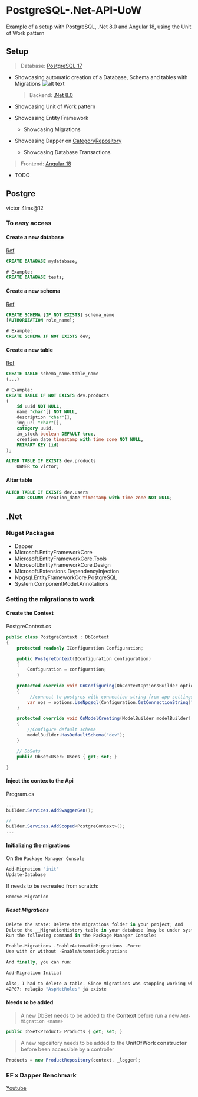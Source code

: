 # PostgreSQL-.Net-API-UoW

Example of a setup with PostgreSQL, .Net 8.0 and Angular 18, using the Unit of Work pattern

## Setup

> Database: [PostgreSQL 17](https://www.postgresql.org/docs/17/index.html)

-   Showcasing automatic creation of a Database, Schema and tables with Migrations ![alt text](<img/tests - dev.png>)

    > Backend: [.Net 8.0](https://learn.microsoft.com/pt-br/dotnet/core/whats-new/dotnet-8/overview)

-   Showcasing Unit of Work pattern
-   Showcasing Entity Framework
    -   Showcasing Migrations
-   Showcasing Dapper on [CategoryRepository](API/Repositories/Implementations/CategoryRepository.cs)
    -   Showcasing Database Transactions

> Frontend: [Angular 18](https://blog.angular.dev/angular-v18-is-now-available-e79d5ac0affe)

-   TODO

## Postgre

victor 4lms@12

### To easy access

#### Create a new database

[Ref](https://www.postgresql.org/docs/current/sql-createdatabase.html)

```SQL
CREATE DATABASE mydatabase;

# Example:
CREATE DATABASE tests;
```

#### Create a new schema

[Ref](https://www.sqliz.com/postgresql/schema/#:~:text=PostgreSQL%20Create%20Schema%20To%20create%20a%20new%20schema,create%20a%20new%20schema%20in%20the%20current%20database.)

```SQL
CREATE SCHEMA [IF NOT EXISTS] schema_name
[AUTHORIZATION role_name];

# Example:
CREATE SCHEMA IF NOT EXISTS dev;
```

#### Create a new table

[Ref](https://www.sqliz.com/postgresql/schema/#:~:text=PostgreSQL%20Create%20Schema%20To%20create%20a%20new%20schema,create%20a%20new%20schema%20in%20the%20current%20database.)

```SQL
CREATE TABLE schema_name.table_name
(...)

# Example:
CREATE TABLE IF NOT EXISTS dev.products
(
    id uuid NOT NULL,
    name "char"[] NOT NULL,
    description "char"[],
    img_url "char"[],
    category uuid,
    in_stock boolean DEFAULT true,
    creation_date timestamp with time zone NOT NULL,
    PRIMARY KEY (id)
);

ALTER TABLE IF EXISTS dev.products
    OWNER to victor;
```

#### Alter table

```SQL
ALTER TABLE IF EXISTS dev.users
    ADD COLUMN creation_date timestamp with time zone NOT NULL;
```

## .Net

### Nuget Packages

-   Dapper
-   Microsoft.EntityFrameworkCore
-   Microsoft.EntityFrameworkCore.Tools
-   Microsoft.EntityFrameworkCore.Design
-   Microsoft.Extensions.DependencyInjection
-   Npgsql.EntityFrameworkCore.PostgreSQL
-   System.ComponentModel.Annotations

### Setting the migrations to work

#### Create the Context

PostgreContext.cs

```csharp
public class PostgreContext : DbContext
{
    protected readonly IConfiguration Configuration;

    public PostgreContext(IConfiguration configuration)
    {
        Configuration = configuration;
    }

    protected override void OnConfiguring(DbContextOptionsBuilder options)
    {
         //connect to postgres with connection string from app settings
        var ops = options.UseNpgsql(Configuration.GetConnectionString("PostgreSql"));
    }

    protected override void OnModelCreating(ModelBuilder modelBuilder)
    {
        //Configure default schema
        modelBuilder.HasDefaultSchema("dev");
    }

    // DbSets
    public DbSet<User> Users { get; set; }

}
```

#### Inject the contex to the Api

Program.cs

```csharp
...
builder.Services.AddSwaggerGen();

//
builder.Services.AddScoped<PostgreContext>();
...
```

#### Initializing the migrations

On the `Package Manager Console`

```powershell
Add-Migration "init"
Update-Database
```

If needs to be recreated from scratch:

```powershell
Remove-Migration
```

##### Reset Migrations

```powershell
Delete the state: Delete the migrations folder in your project; And
Delete the __MigrationHistory table in your database (may be under system tables); Then
Run the following command in the Package Manager Console:

Enable-Migrations -EnableAutomaticMigrations -Force
Use with or without -EnableAutomaticMigrations

And finally, you can run:

Add-Migration Initial

Also, I had to delete a table. Since Migrations was stopping working when finding an pre-existant relationship:
42P07: relação "AspNetRoles" já existe
```

#### Needs to be added

> A new DbSet needs to be added to the **Context** before run a new `Add-Migration <name>`

```csharp
public DbSet<Product> Products { get; set; }
```

> A new repository needs to be added to the **UnitOfWork constructor** before been accessible by a controller

```csharp
Products = new ProductRepository(context, _logger);
```

### EF x Dapper Benchmark

[Youtube](https://www.youtube.com/watch?v=leqze5-pYUA)
